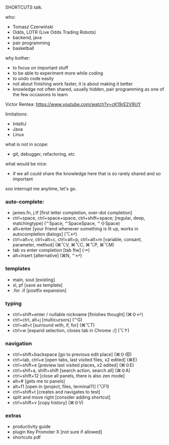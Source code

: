 SHORTCUTS talk.

who:
- Tomasz Czerwiński
- Odds, LOTR (Live Odds Trading Robots)
- backend, java
- pair programming
- basketball

why bother:
- to focus on important stuff
- to be able to experiment more while coding
- to undo code easily
- not about finishing work faster, it is about making it better
- knowledge not often shared, usually hidden, pair programming as one of the few occasions to learn

Victor Rentea: https://www.youtube.com/watch?v=cK19rE2V9UY

limitations:
- IntelliJ
- Java
- Linux

what is not in scope:
- git, debugger, refactoring, etc

what would be nice:
- if we all could share the knowledge here that is so rarely shared and so important

soo interrupt me anytime, let's go. 












### auto-complete:
- james.fn, j.tf [first letter completion, over-dot completion]
- ctrl+space, ctrl+space+space, ctrl+shift+space; [regular, deep, matchingtype] (⌃Space, ⌃SpaceSpace, ⌃⇧Space)
- alt+enter [your friend whenever something is lit up, works in autocompletion dialogs] (⌥↩)
- ctrl+alt+v, ctrl+alt+c, ctrl+alt+p, ctrl+alt+m [variable, consant, parameter, method] (⌘⌥V, ⌘⌥C, ⌘⌥P, ⌘⌥M)
- tab vs enter completion [tab ftw] (⇥)
- alt+insert [alternative] (⌘N, ⌃↩︎)

### templates
- main, sout [existing]
- sl, pf [save as template]
- .for .if [postfix expansion]

### typing
- ctrl+shift+enter / nullable nickname [finishes thought] (⌘⇧↩︎)
- ctrl+ctrl, alt+j [multicursors] (⌃G)
- ctrl+alt+t [surround with, if, for] (⌘⌥T)
- ctrl+w [expand selection, closes tab in Chrome :/] (⌥↑)

### navigation
- ctrl+shift+backspace [go to previous edit place] (⌘⇧⌫)
- ctrl+tab, ctrl+e [open tabs, last visited files, x2 edited] (⌘E)
- ctrl+shift+e [preview last visited places, x2 edited] (⌘⇧E)
- ctrl+shif+a, shift+shift [search action, search all] (⌘⇧A)
- ctrl+shift+12 [close all panels, there is also zen mode]
- alt+# [gets me to panels]
- alt+f1 [open in (project, files, terminal?)] (⌥F1)
- ctrl+shift+t [creates and navigates to test]
- split and move right [consider adding shortcut]
- ctrl+shift+v [copy history] (⌘⇧V)

### extras
- productivity guide
- plugin Key Promoter X [not sure if allowed]
- shortcuts pdf